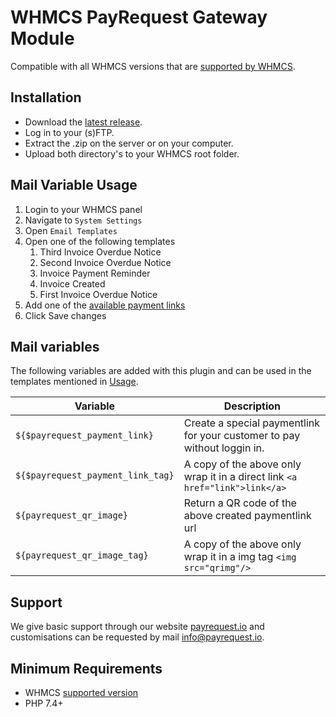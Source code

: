 # WHMCS PayRequest Gateway Module #

Compatible with all WHMCS versions that are [supported by WHMCS](https://docs.whmcs.com/Long_Term_Support#WHMCS_Version_.26_LTS_Schedule).

## Installation ##

- Download the [latest release](#).
- Log in to your (s)FTP.
- Extract the .zip on the server or on your computer.
- Upload both directory's to your WHMCS root folder.


## Mail Variable Usage ##

1. Login to your WHMCS panel
2. Navigate to `System Settings`
3. Open `Email Templates`
4. Open one of the following templates
    1. Third Invoice Overdue Notice
    2. Second Invoice Overdue Notice
    3. Invoice Payment Reminder
    4. Invoice Created
    5. First Invoice Overdue Notice
5. Add one of the [available payment links](#mail-variables)
6. Click Save changes

## Mail variables ##

The following variables are added with this plugin and can be used in the templates mentioned in [Usage](#usage).

| Variable                          | Description                                                                |
|-----------------------------------|----------------------------------------------------------------------------|  
| `${$payrequest_payment_link}`     | Create a special paymentlink for your customer to pay without loggin in.   |
| `${$payrequest_payment_link_tag}` | A copy of the above only wrap it in a direct link `<a href="link">link</a>` |
| `${payrequest_qr_image}`          | Return a QR code of the above created paymentlink url                      |
| `${payrequest_qr_image_tag}`      | A copy of the above only wrap it in a img tag `<img src="qrimg"/>`         |

## Support ##

We give basic support through our website [payrequest.io](https://payrequest.io) and customisations can be requested by mail info@payrequest.io.

## Minimum Requirements ##

- WHMCS [supported version](https://docs.whmcs.com/Long_Term_Support#WHMCS_Version_.26_LTS_Schedule)
- PHP 7.4+
